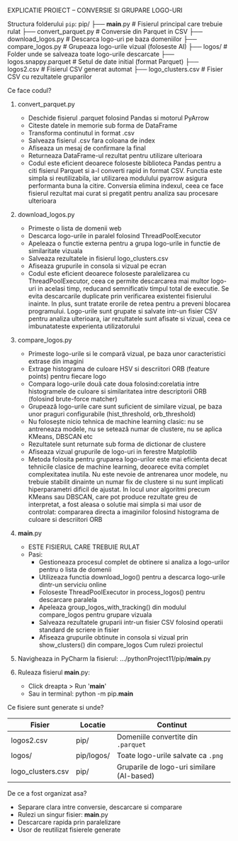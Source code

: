 
EXPLICATIE PROIECT – CONVERSIE SI GRUPARE LOGO-URI

Structura folderului `pip`:
pip/
├── __main__.py                # Fisierul principal care trebuie rulat
├── convert_parquet.py         # Conversie din Parquet in CSV
├── download_logos.py          # Descarca logo-uri pe baza domeniilor
├── compare_logos.py           # Grupeaza logo-urile vizual (foloseste AI)
├── logos/                     # Folder unde se salveaza toate logo-urile descarcate
├── logos.snappy.parquet       # Setul de date initial (format Parquet)
├── logos2.csv                 # Fisierul CSV generat automat
├── logo_clusters.csv          # Fisier CSV cu rezultatele gruparilor

Ce face codul?

1. convert_parquet.py
   - Deschide fisierul .parquet folosind Pandas si motorul PyArrow
   - Citeste datele in memorie sub forma de DataFrame
   - Transforma continutul in format .csv
   - Salveaza fisierul .csv fara coloana de index
   - Afiseaza un mesaj de confirmare la final
   - Returneaza DataFrame-ul rezultat pentru utilizare ulterioara 
   - Codul este eficient deoarece foloseste biblioteca Pandas pentru a citi fisierul Parquet si a-l converti rapid in format CSV. Functia este simpla si reutilizabila, iar utilizarea modulului pyarrow asigura performanta buna la citire. Conversia elimina indexul, ceea ce face fisierul rezultat mai curat si pregatit pentru analiza sau procesare ulterioara

2. download_logos.py
   - Primeste o lista de domenii web
   - Descarca logo-urile in paralel folosind ThreadPoolExecutor
   - Apeleaza o functie externa pentru a grupa logo-urile in functie de similaritate vizuala
   - Salveaza rezultatele in fisierul logo_clusters.csv
   - Afiseaza grupurile in consola si vizual pe ecran
   - Codul este eficient deoarece foloseste paralelizarea cu ThreadPoolExecutor, ceea ce permite descarcarea mai multor logo-uri in acelasi timp, reducand semnificativ timpul total de executie. Se evita descarcarile duplicate prin verificarea existentei fisierului inainte. In plus, sunt tratate erorile de retea pentru a preveni blocarea programului. Logo-urile sunt grupate si salvate intr-un fisier CSV pentru analiza ulterioara, iar rezultatele sunt afisate si vizual, ceea ce imbunatateste experienta utilizatorului
  
3. compare_logos.py
   - Primeste logo-urile si le compară vizual, pe baza unor caracteristici extrase din imagini
   - Extrage histograma de culoare HSV si descriitori ORB (feature points) pentru fiecare logo
   - Compara logo-urile două cate doua folosind:corelatia intre histogramele de culoare si  similaritatea intre descriptorii ORB (folosind brute-force matcher)
   - Grupează logo-urile care sunt suficient de similare vizual, pe baza unor praguri configurabile (hist_threshold, orb_threshold)
   - Nu folosește nicio tehnica de machine learning clasic: nu se antreneaza modele, nu se setează numar de clustere, nu se aplica KMeans, DBSCAN etc
   - Rezultatele sunt returnate sub forma de dictionar de clustere
   - Afiseaza vizual grupurile de logo-uri in ferestre Matplotlib
   - Metoda folosita pentru gruparea logo-urilor este mai eficienta decat tehnicile clasice de machine learning, deoarece evita complet complexitatea inutila. Nu este nevoie de antrenarea unor modele, nu trebuie stabilit dinainte un numar fix de clustere si nu sunt implicati hiperparametri dificil de ajustat. In locul unor algoritmi precum KMeans sau DBSCAN, care pot produce rezultate greu de interpretat, a fost aleasa o solutie mai simpla si mai usor de controlat: compararea directa a imaginilor folosind histograma de culoare si descriitori ORB

4. __main__.py
   - ESTE FISIERUL CARE TREBUIE RULAT
   - Pasi:
     - Gestioneaza procesul complet de obtinere si analiza a logo-urilor pentru o lista de domenii
     - Utilizeaza functia download_logo() pentru a descarca logo-urile dintr-un serviciu online
     - Foloseste ThreadPoolExecutor in process_logos() pentru descarcare paralela
     - Apeleaza group_logos_with_tracking() din modulul compare_logos pentru grupare vizuala
     - Salveaza rezultatele gruparii intr-un fisier CSV folosind operatii standard de scriere in fisier
     - Afiseaza grupurile obtinute in consola si vizual prin show_clusters() din compare_logos
Cum rulezi proiectul

1. Navigheaza in PyCharm la fisierul:
   .../pythonProject11/pip/__main__.py

2. Ruleaza fisierul __main__.py:
   - Click dreapta > Run '__main__'
   - Sau in terminal:
     python -m pip.__main__

Ce fisiere sunt generate si unde?

| Fisier               | Locatie       | Continut                                         |
|----------------------|----------------|--------------------------------------------------|
| logos2.csv           | pip/           | Domeniile convertite din `.parquet`             |
| logos/               | pip/logos/     | Toate logo-urile salvate ca `.png`              |
| logo_clusters.csv    | pip/           | Gruparile de logo-uri similare (AI-based)       |

De ce a fost organizat asa?

- Separare clara intre conversie, descarcare si comparare
- Rulezi un singur fisier: __main__.py
- Descarcare rapida prin paralelizare
- Usor de reutilizat fisierele generate

